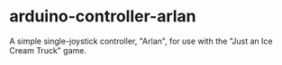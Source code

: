 # arduino-controller-arlan
A simple single-joystick controller, "Arlan", for use with the "Just an Ice Cream Truck" game.
